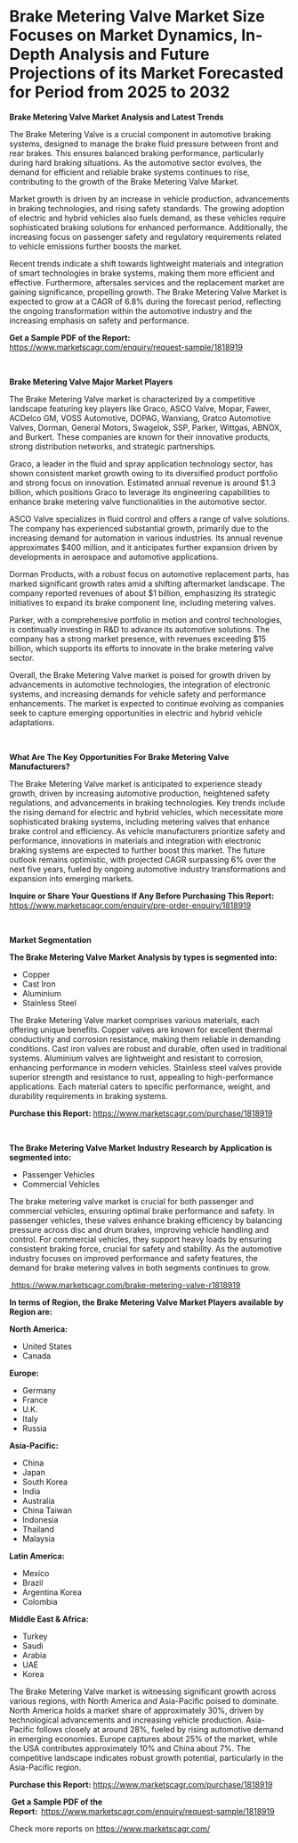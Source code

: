 <p><h1>Brake Metering Valve Market Size Focuses on Market Dynamics, In-Depth Analysis and Future Projections of its Market Forecasted for Period from 2025 to 2032</h1></p><p><strong>Brake Metering Valve Market Analysis and Latest Trends</strong></p>
<p><p>The Brake Metering Valve is a crucial component in automotive braking systems, designed to manage the brake fluid pressure between front and rear brakes. This ensures balanced braking performance, particularly during hard braking situations. As the automotive sector evolves, the demand for efficient and reliable brake systems continues to rise, contributing to the growth of the Brake Metering Valve Market.</p><p>Market growth is driven by an increase in vehicle production, advancements in braking technologies, and rising safety standards. The growing adoption of electric and hybrid vehicles also fuels demand, as these vehicles require sophisticated braking solutions for enhanced performance. Additionally, the increasing focus on passenger safety and regulatory requirements related to vehicle emissions further boosts the market.</p><p>Recent trends indicate a shift towards lightweight materials and integration of smart technologies in brake systems, making them more efficient and effective. Furthermore, aftersales services and the replacement market are gaining significance, propelling growth. The Brake Metering Valve Market is expected to grow at a CAGR of 6.8% during the forecast period, reflecting the ongoing transformation within the automotive industry and the increasing emphasis on safety and performance.</p></p>
<p><strong>Get a Sample PDF of the Report:&nbsp;</strong> <a href="https://www.marketscagr.com/enquiry/request-sample/1818919?utm_campaign=2667&utm_medium=2&utm_source=Github&utm_content=ia&utm_term=30032025&utm_id=brake-metering-valve">https://www.marketscagr.com/enquiry/request-sample/1818919</a></p>
<p>&nbsp;</p>
<p><strong>Brake Metering Valve Major Market Players</strong></p>
<p><p>The Brake Metering Valve market is characterized by a competitive landscape featuring key players like Graco, ASCO Valve, Mopar, Fawer, ACDelco GM, VOSS Automotive, DOPAG, Wanxiang, Gratco Automotive Valves, Dorman, General Motors, Swagelok, SSP, Parker, Wittgas, ABNOX, and Burkert. These companies are known for their innovative products, strong distribution networks, and strategic partnerships.</p><p>Graco, a leader in the fluid and spray application technology sector, has shown consistent market growth owing to its diversified product portfolio and strong focus on innovation. Estimated annual revenue is around $1.3 billion, which positions Graco to leverage its engineering capabilities to enhance brake metering valve functionalities in the automotive sector.</p><p>ASCO Valve specializes in fluid control and offers a range of valve solutions. The company has experienced substantial growth, primarily due to the increasing demand for automation in various industries. Its annual revenue approximates $400 million, and it anticipates further expansion driven by developments in aerospace and automotive applications.</p><p>Dorman Products, with a robust focus on automotive replacement parts, has marked significant growth rates amid a shifting aftermarket landscape. The company reported revenues of about $1 billion, emphasizing its strategic initiatives to expand its brake component line, including metering valves.</p><p>Parker, with a comprehensive portfolio in motion and control technologies, is continually investing in R&D to advance its automotive solutions. The company has a strong market presence, with revenues exceeding $15 billion, which supports its efforts to innovate in the brake metering valve sector.</p><p>Overall, the Brake Metering Valve market is poised for growth driven by advancements in automotive technologies, the integration of electronic systems, and increasing demands for vehicle safety and performance enhancements. The market is expected to continue evolving as companies seek to capture emerging opportunities in electric and hybrid vehicle adaptations.</p></p>
<p>&nbsp;</p>
<p><strong>What Are The Key Opportunities For Brake Metering Valve Manufacturers?</strong></p>
<p><p>The Brake Metering Valve market is anticipated to experience steady growth, driven by increasing automotive production, heightened safety regulations, and advancements in braking technologies. Key trends include the rising demand for electric and hybrid vehicles, which necessitate more sophisticated braking systems, including metering valves that enhance brake control and efficiency. As vehicle manufacturers prioritize safety and performance, innovations in materials and integration with electronic braking systems are expected to further boost this market. The future outlook remains optimistic, with projected CAGR surpassing 6% over the next five years, fueled by ongoing automotive industry transformations and expansion into emerging markets.</p></p>
<p><strong>Inquire or Share Your Questions If Any Before Purchasing This Report:</strong> <a href="https://www.marketscagr.com/enquiry/pre-order-enquiry/1818919?utm_campaign=2667&utm_medium=2&utm_source=Github&utm_content=ia&utm_term=30032025&utm_id=brake-metering-valve">https://www.marketscagr.com/enquiry/pre-order-enquiry/1818919</a></p>
<p>&nbsp;</p>
<p><strong>Market Segmentation</strong></p>
<p><strong>The Brake Metering Valve Market Analysis by types is segmented into:</strong></p>
<p><ul><li>Copper</li><li>Cast Iron</li><li>Aluminium</li><li>Stainless Steel</li></ul></p>
<p><p>The Brake Metering Valve market comprises various materials, each offering unique benefits. Copper valves are known for excellent thermal conductivity and corrosion resistance, making them reliable in demanding conditions. Cast iron valves are robust and durable, often used in traditional systems. Aluminium valves are lightweight and resistant to corrosion, enhancing performance in modern vehicles. Stainless steel valves provide superior strength and resistance to rust, appealing to high-performance applications. Each material caters to specific performance, weight, and durability requirements in braking systems.</p></p>
<p><strong>Purchase this Report:&nbsp;</strong><a href="https://www.marketscagr.com/purchase/1818919?utm_campaign=2667&utm_medium=2&utm_source=Github&utm_content=ia&utm_term=30032025&utm_id=brake-metering-valve">https://www.marketscagr.com/purchase/1818919</a></p>
<p>&nbsp;</p>
<p><strong>The Brake Metering Valve Market Industry Research by Application is segmented into:</strong></p>
<p><ul><li>Passenger Vehicles</li><li>Commercial Vehicles</li></ul></p>
<p><p>The brake metering valve market is crucial for both passenger and commercial vehicles, ensuring optimal brake performance and safety. In passenger vehicles, these valves enhance braking efficiency by balancing pressure across disc and drum brakes, improving vehicle handling and control. For commercial vehicles, they support heavy loads by ensuring consistent braking force, crucial for safety and stability. As the automotive industry focuses on improved performance and safety features, the demand for brake metering valves in both segments continues to grow.</p></p>
<p><a href="https://www.marketscagr.com/brake-metering-valve-r1818919?utm_campaign=2667&utm_medium=2&utm_source=Github&utm_content=ia&utm_term=30032025&utm_id=brake-metering-valve">&nbsp;https://www.marketscagr.com/brake-metering-valve-r1818919</a></p>
<p><strong>In terms of Region, the Brake Metering Valve Market Players available by Region are:</strong></p>
<p>
    <p> <strong> North America: </strong>
        <ul>
            <li>United States</li>
            <li>Canada</li>
        </ul>
        </p> 
    <p> <strong> Europe: </strong>
        <ul>
            <li>Germany</li>
            <li>France</li>
            <li>U.K.</li>
            <li>Italy</li>
            <li>Russia</li>
        </ul>
        </p> 
    <p> <strong> Asia-Pacific: </strong>
        <ul>
            <li>China</li>
            <li>Japan</li>
            <li>South Korea</li>
            <li>India</li>
            <li>Australia</li>
            <li>China Taiwan</li>
            <li>Indonesia</li>
            <li>Thailand</li>
            <li>Malaysia</li>
        </ul>
        </p> 
    <p> <strong> Latin America: </strong>
        <ul>
            <li>Mexico</li>
            <li>Brazil</li>
            <li>Argentina Korea</li>
            <li>Colombia</li>
        </ul>
        </p> 
    <p> <strong> Middle East & Africa: </strong>
        <ul>
            <li>Turkey</li>
            <li>Saudi</li>
            <li>Arabia</li>
            <li>UAE</li>
            <li>Korea</li>
        </ul>
    </p>
    </p>
<p><p>The Brake Metering Valve market is witnessing significant growth across various regions, with North America and Asia-Pacific poised to dominate. North America holds a market share of approximately 30%, driven by technological advancements and increasing vehicle production. Asia-Pacific follows closely at around 28%, fueled by rising automotive demand in emerging economies. Europe captures about 25% of the market, while the USA contributes approximately 10% and China about 7%. The competitive landscape indicates robust growth potential, particularly in the Asia-Pacific region.</p></p>
<p><strong>Purchase this Report: </strong><a href="https://www.marketscagr.com/purchase/1818919?utm_campaign=2667&utm_medium=2&utm_source=Github&utm_content=ia&utm_term=30032025&utm_id=brake-metering-valve">https://www.marketscagr.com/purchase/1818919</a></p>
<p>&nbsp;<strong>Get a Sample PDF of the Report:&nbsp;&nbsp;</strong><a href="https://www.marketscagr.com/enquiry/request-sample/1818919?utm_campaign=2667&utm_medium=2&utm_source=Github&utm_content=ia&utm_term=30032025&utm_id=brake-metering-valve">https://www.marketscagr.com/enquiry/request-sample/1818919</a></p>
<p><strong></strong></p>
<p>Check more reports on <a href="https://www.marketscagr.com/?utm_campaign=2667&utm_medium=2&utm_source=Github&utm_content=ia&utm_term=30032025&utm_id=brake-metering-valve">https://www.marketscagr.com/</a></p>